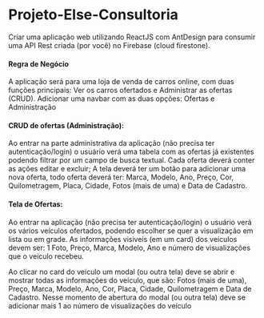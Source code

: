 # Projeto-Else-Consultoria

Criar uma aplicação web utilizando ReactJS com AntDesign para consumir uma API Rest
criada (por você) no Firebase (cloud firestone).


#### Regra de Negócio

A aplicação será para uma loja de venda de carros online, com duas funções principais: Ver os
carros ofertados e Administrar as ofertas (CRUD). Adicionar uma navbar com as duas opções:
Ofertas e Administração

#### CRUD de ofertas (Administração):

Ao entrar na parte administrativa da aplicação (não precisa ter autenticação/login) o usuário
verá uma tabela com as ofertas já existentes podendo filtrar por um campo de busca textual.
Cada oferta deverá conter as ações editar e excluir;
A tela deverá ter um botão para adicionar uma nova oferta, todo oferta deverá ter: Marca,
Modelo, Ano, Preço, Cor, Quilometragem, Placa, Cidade, Fotos (mais de uma) e Data de
Cadastro.


#### Tela de Ofertas:

Ao entrar na aplicação (não precisa ter autenticação/login) o usuário verá os vários veículos
ofertados, podendo escolher se quer a visualização em lista ou em grade. As informações
visiveis (em um card) dos veículos devem ser: 1 Foto, Preço, Marca, Modelo, Ano e número de
visualizações que o veículo recebeu.

Ao clicar no card do veículo um modal (ou outra tela) deve se abrir e mostrar todas as
informações do veículo, que são: Fotos (mais de uma), Preço, Marca, Modelo, Ano, Cor, Placa,
Cidade, Quilometragem e Data de Cadastro. Nesse momento de abertura do modal (ou outra
tela) deve se adicionar mais 1 ao número de visualizações do veículo
